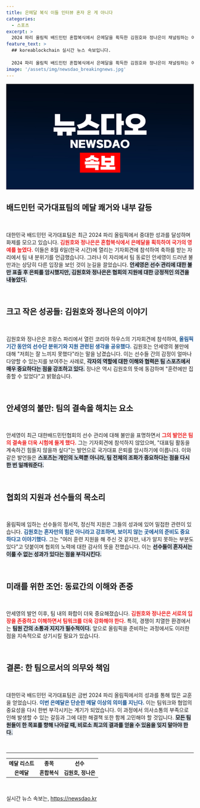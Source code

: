 ```yaml
---
title: 은메달 복식 이들 인터뷰 혼자 온 게 아니다
categories:
  - 스포츠
excerpt: >
  2024 파리 올림픽 배드민턴 혼합복식에서 은메달을 획득한 김원호와 정나은이 채널링하는 여백의 미! 안세영의 협회 비판 속에서도 팀의 사기를 강조하며 각자의 목소리를 전했습니다. 분위기는 복잡하지만, 그들의 승리는 찬란합니다! 클릭하여 더 알아보세요!
feature_text: >
  ## koreablockchain 실시간 뉴스 속보입니다.

  2024 파리 올림픽 배드민턴 혼합복식에서 은메달을 획득한 김원호와 정나은이 채널링하는 여백의 미! 안세영의 협회 비판 속에서도 팀의 사기를 강조하며 각자의 목소리를 전했습니다. 분위기는 복잡하지만, 그들의 승리는 찬란합니다! 클릭하여 더 알아보세요!
image: '/assets/img/newsdao_breakingnews.jpg'
---
```


<p><img src="/assets/img/newsdao_breakingnews.jpg" alt="koreablockchain 속보" /></p>

<h2 data-ke-size="size26">배드민턴 국가대표팀의 메달 쾌거와 내부 갈등</h2>

<p data-ke-size="size16">&nbsp;</p>

<p>대한민국 배드민턴 국가대표팀은 최근 2024 파리 올림픽에서 중대한 성과를 달성하며 화제를 모으고 있습니다. <b><span style="color: #ee2323;">김원호와 정나은은 혼합복식에서 은메달을 획득하여 국가의 영예를 높였다.</span></b> 이들은 8월 6일(한국 시간)에 열리는 기자회견에 참석하여 축하를 받는 자리에서 팀 내 분위기를 언급했습니다. 그러나 이 자리에서 팀 동료인 안세영이 드러낸 불만과는 상당히 다른 입장을 보인 것이 눈길을 끌었습니다. <b><span style="background-color: #21538527;">안세영은 선수 관리에 대한 불만 표출 후 은퇴를 암시했지만, 김원호와 정나은은 협회의 지원에 대한 긍정적인 의견을 내놓았다.</span></b></p>

<p data-ke-size="size16">&nbsp;</p>

<h2 data-ke-size="size26">크고 작은 성공들: 김원호와 정나은의 이야기</h2>

<p data-ke-size="size16">&nbsp;</p>

<p>김원호와 정나은은 프랑스 파리에서 열린 코리아 하우스의 기자회견에 참석하여, <b><span style="color: #1a5490;">올림픽 기간 동안의 선수단 분위기와 지원 관련된 생각을 공유했다.</span></b> 김원호는 안세영의 불만에 대해 "저희는 잘 느끼지 못했다"라는 말을 남겼습니다. 이는 선수들 간의 감정이 얼마나 다양할 수 있는지를 보여주는 사례로, <b><span style="background-color: #21538527;">각자의 역할에 대한 이해와 협력은 팀 스포츠에서 매우 중요하다는 점을 강조하고 있다.</span></b> 정나은 역시 김원호의 뜻에 동감하며 "훈련에만 집중할 수 있었다"고 밝혔습니다.</p>

<p data-ke-size="size16">&nbsp;</p>

<h2 data-ke-size="size26">안세영의 불만: 팀의 결속을 해치는 요소</h2>

<p data-ke-size="size16">&nbsp;</p>

<p>안세영이 최근 대한배드민턴협회의 선수 관리에 대해 불만을 표명하면서 <b><span style="color: #ee2323;">그의 발언은 팀의 결속을 더욱 시험에 들게 했다.</span></b> 그는 기자회견에 참석하지 않았으며, "대표팀 활동을 계속하긴 힘들지 않을까 싶다"는 발언으로 국가대표 은퇴를 암시하기에 이릅니다. 이와 같은 발언들은 <b><span style="background-color: #21538527;">스포츠는 개인의 노력뿐 아니라, 팀 전체의 조화가 중요하다는 점을 다시 한 번 일깨워준다.</span></b></p>

<p data-ke-size="size16">&nbsp;</p>

<h2 data-ke-size="size26">협회의 지원과 선수들의 목소리</h2>

<p data-ke-size="size16">&nbsp;</p>

<p>올림픽에 임하는 선수들의 정서적, 정신적 지원은 그들의 성과에 있어 밀접한 관련이 있습니다. <b><span style="color: #1a5490;">김원호는 혼자만의 힘은 아니라고 강조하며, 보이지 않는 곳에서의 준비도 중요하다고 이야기했다.</span></b> 그는 "여러 훈련 지원을 해 주신 것 같지만, 내가 알지 못하는 부분도 있다"고 덧붙이며 협회의 노력에 대한 감사의 뜻을 전했습니다. 이는 <b><span style="background-color: #21538527;">선수들이 혼자서는 이룰 수 없는 성과가 있다는 점을 부각시킨다.</span></b></p>

<p data-ke-size="size16">&nbsp;</p>

<h2 data-ke-size="size26">미래를 위한 조언: 동료간의 이해와 존중</h2>

<p data-ke-size="size16">&nbsp;</p>

<p>안세영의 발언 이후, 팀 내의 화합이 더욱 중요해졌습니다. <b><span style="color: #ee2323;">김원호와 정나은은 서로의 입장을 존중하고 이해하면서 팀워크를 더욱 강화해야 한다.</span></b> 특히, 경쟁이 치열한 환경에서는 <b><span style="background-color: #21538527;">팀원 간의 소통과 지지가 필수적이다.</span></b> 앞으로 올림픽을 준비하는 과정에서도 이러한 점을 지속적으로 상기시킬 필요가 있습니다.</p>

<p data-ke-size="size16">&nbsp;</p>

<h2 data-ke-size="size26">결론: 한 팀으로서의 의무와 책임</h2>

<p data-ke-size="size16">&nbsp;</p>

<p>대한민국 배드민턴 국가대표팀은 금번 2024 파리 올림픽에서의 성과를 통해 많은 교훈을 얻었습니다. <b><span style="color: #1a5490;">이번 은메달은 단순한 메달 이상의 의미를 지닌다.</span></b> 이는 팀워크와 협업의 중요성을 다시 한번 부각시키는 계기가 되었습니다. 이 과정에서 의사소통의 부족으로 인해 발생할 수 있는 갈등과 그에 대한 해결책 또한 함께 고민해야 할 것입니다. <b><span style="background-color: #21538527;">모든 팀원들이 한 목표를 향해 나아갈 때, 비로소 최고의 결과를 얻을 수 있음을 잊지 말아야 한다.</span></b></p>

<p data-ke-size="size16">&nbsp;</p>

<hr />

<table style="width: 100%; border-collapse: collapse;">
    <tbody>
        <tr>
            <td style="text-align: center; height: 17px;"><b>메달 리스트</b></td>
            <td style="text-align: center; height: 17px;"><b>종목</b></td>
            <td style="text-align: center; height: 17px;"><b>선수</b></td>
        </tr>
        <tr>
            <td style="text-align: center; height: 17px;"><b>은메달</b></td>
            <td style="text-align: center; height: 17px;"><b>혼합복식</b></td>
            <td style="text-align: center; height: 17px;"><b>김원호, 정나은</b></td>
        </tr>
    </tbody>
</table>

<p data-ke-size="size16">&nbsp;</p>
실시간 뉴스 속보는, <a href="https://newsdao.kr" rel="dofollow">https://newsdao.kr</a>



